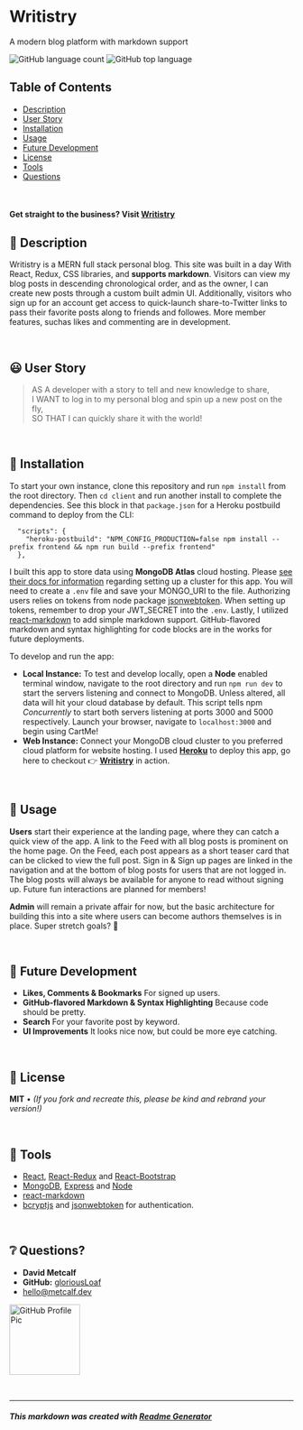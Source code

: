 # Writistry
A modern blog platform with markdown support

![GitHub language count](https://img.shields.io/github/languages/count/gloriousLoaf/Writistry)
![GitHub top language](https://img.shields.io/github/languages/top/gloriousLoaf/Writistry)

## Table of Contents
* [Description](#-description)
* [User Story](#-user-story)
* [Installation](#-installation)
* [Usage](#-usage)
* [Future Development](#-future-development)
* [License](#-license)
* [Tools](#-tools)
* [Questions](#-questions)
<p>&nbsp;</p>

#### Get straight to the business? **Visit** [Writistry](http://writistry.herokuapp.com/)  

## 📝 Description
Writistry is a MERN full stack personal blog. This site was built in a day With React, Redux, CSS libraries, and **supports markdown**. Visitors can view my blog posts in descending chronological order, and as the owner, I can create new posts through a custom built admin UI. Additionally, visitors who sign up for an account get access to quick-launch share-to-Twitter links to pass their favorite posts along to friends and followes. More member features, suchas likes and commenting are in development.
<p>&nbsp;</p>

## 😃 User Story
> AS A developer with a story to tell and new knowledge to share,  
> I WANT to log in to my personal blog and spin up a new post on the fly,  
> SO THAT I can quickly share it with the world!
<p>&nbsp;</p>

## 💾 Installation
To start your own instance, clone this repository and run `npm install` from the root directory. Then `cd client` and run another install to complete the dependencies. See this block in that `package.json` for a Heroku postbuild command to deploy from the CLI:  
```
  "scripts": {
    "heroku-postbuild": "NPM_CONFIG_PRODUCTION=false npm install --prefix frontend && npm run build --prefix frontend"
  },
```
 I built this app to store data using **MongoDB Atlas** cloud hosting. Please [see their docs for information](https://docs.atlas.mongodb.com/) regarding setting up a cluster for this app. You will need to create a `.env` file and save your MONGO_URI to the file. Authorizing users relies on tokens from node package [jsonwebtoken](https://www.npmjs.com/package/jsonwebtoken). When setting up tokens, remember to drop your JWT_SECRET into the `.env`. Lastly, I utilized [react-markdown](https://www.npmjs.com/package/react-markdown) to add simple markdown support. GitHub-flavored markdown and syntax highlighting for code blocks are in the works for future deployments.   

 To develop and run the app:
* **Local Instance:** To test and develop locally, open a **Node** enabled terminal window, navigate to the root directory and run `npm run dev` to start the servers listening and connect to MongoDB. Unless altered, all data will hit your cloud database by default. This script tells npm *Concurrently* to start both servers listening at ports 3000 and 5000 respectively. Launch your browser, navigate to `localhost:3000` and begin using CartMe!
* **Web Instance:** Connect your MongoDB cloud cluster to you preferred cloud platform for website hosting. I used **[Heroku](https://devcenter.heroku.com/)** to deploy this app, go here to checkout 👉 **[Writistry](https://writistry.herokuapp.com/)** in action.
<p>&nbsp;</p>

## 📲 Usage
**Users** start their experience at the landing page, where they can catch a quick view of the app. A link to the Feed with all blog posts is prominent on the home page. On the Feed, each post appears as a short teaser card that can be clicked to view the full post. Sign in & Sign up pages are linked in the navigation and at the bottom of blog posts for users that are not logged in. The blog posts will always be available for anyone to read without signing up. Future fun interactions are planned for members!

**Admin** will remain a private affair for now, but the basic architecture for building this into a site where users can become authors themselves is in place. Super stretch goals? 🤔
<p>&nbsp;</p>

## 🔮 Future Development
* **Likes, Comments & Bookmarks** For signed up users.
* **GitHub-flavored Markdown & Syntax Highlighting** Because code should be pretty.
* **Search** For your favorite post by keyword.
* **UI Improvements** It looks nice now, but could be more eye catching.
<p>&nbsp;</p>

## 📜 License
**MIT** • *(If you fork and recreate this, please be kind and rebrand your version!)*
<p>&nbsp;</p>

## 🔨 Tools 
* [React](https://reactjs.org/), [React-Redux](https://react-redux.js.org/) and [React-Bootstrap](https://react-bootstrap.github.io/)
* [MongoDB](https://www.mongodb.com/), [Express](https://expressjs.com/) and [Node](https://nodejs.org/)
* [react-markdown](https://www.npmjs.com/package/react-markdown)
* [bcryptjs](https://www.npmjs.com/package/bcryptjs) and [jsonwebtoken](https://www.npmjs.com/package/jsonwebtoken) for authentication.
<p>&nbsp;</p>

## ❔ Questions?
  * **David Metcalf**
  * **GitHub:** [gloriousLoaf](https://github.com/gloriousLoaf)
  * <hello@metcalf.dev>

<img src="https://github.com/gloriousLoaf.png" alt="GitHub Profile Pic" width="125" height="125">
<p>&nbsp;</p>

---

##### This markdown was created with [Readme Generator](https://github.com/gloriousLoaf/Readme-Generator)
